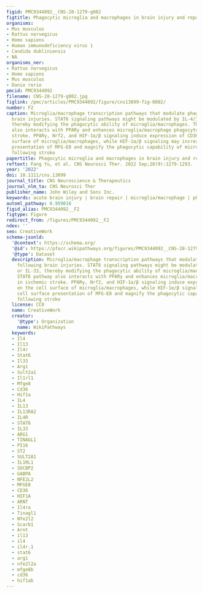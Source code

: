 ```yaml
---
figid: PMC9344092__CNS-28-1279-g002
figtitle: Phagocytic microglia and macrophages in brain injury and repair
organisms:
- Mus musculus
- Rattus norvegicus
- Homo sapiens
- Human immunodeficiency virus 1
- Candida dubliniensis
- NA
organisms_ner:
- Rattus norvegicus
- Homo sapiens
- Mus musculus
- Danio rerio
pmcid: PMC9344092
filename: CNS-28-1279-g002.jpg
figlink: /pmc/articles/PMC9344092/figure/cns13899-fig-0002/
number: F2
caption: Microglia/macrophage transcription pathways that modulate phagocytosis following
  brain injuries. STAT6 signaling pathways might be modulated by IL‐4/IL‐13 or IL‐33,
  thereby modifying the phagocytic ability of microglia/macrophages. The STAT6 pathway
  also interacts with PPARγ and enhances microglia/macrophage phagocytosis in ischemic
  stroke. PPARγ, Nrf2, and HIF‐1α/β signaling induce expression of CD36 on the cell
  surface of microglia/macrophages, while HIF‐1α/β signaling may increase cell surface
  presentation of MFG‐E8 and magnify the phagocytic capability of microglia/macrophages
  following stroke
papertitle: Phagocytic microglia and macrophages in brain injury and repair.
reftext: Fang Yu, et al. CNS Neurosci Ther. 2022 Sep;28(9):1279-1293.
year: '2022'
doi: 10.1111/cns.13899
journal_title: CNS Neuroscience & Therapeutics
journal_nlm_ta: CNS Neurosci Ther
publisher_name: John Wiley and Sons Inc.
keywords: acute brain injury | brain repair | microglia/macrophage | phagocytosis
automl_pathway: 0.959016
figid_alias: PMC9344092__F2
figtype: Figure
redirect_from: /figures/PMC9344092__F2
ndex: ''
seo: CreativeWork
schema-jsonld:
  '@context': https://schema.org/
  '@id': https://pfocr.wikipathways.org/figures/PMC9344092__CNS-28-1279-g002.html
  '@type': Dataset
  description: Microglia/macrophage transcription pathways that modulate phagocytosis
    following brain injuries. STAT6 signaling pathways might be modulated by IL‐4/IL‐13
    or IL‐33, thereby modifying the phagocytic ability of microglia/macrophages. The
    STAT6 pathway also interacts with PPARγ and enhances microglia/macrophage phagocytosis
    in ischemic stroke. PPARγ, Nrf2, and HIF‐1α/β signaling induce expression of CD36
    on the cell surface of microglia/macrophages, while HIF‐1α/β signaling may increase
    cell surface presentation of MFG‐E8 and magnify the phagocytic capability of microglia/macrophages
    following stroke
  license: CC0
  name: CreativeWork
  creator:
    '@type': Organization
    name: WikiPathways
  keywords:
  - Il4
  - Il13
  - Il4r
  - Stat6
  - Il33
  - Arg1
  - Sult2a1
  - Il1rl1
  - Mfge8
  - Cd36
  - Hif1a
  - IL4
  - IL13
  - IL13RA2
  - IL4R
  - STAT6
  - IL33
  - ARG1
  - TINAGL1
  - PI16
  - ST2
  - SULT2A1
  - IL1RL1
  - SDCBP2
  - GABPA
  - NFE2L2
  - MFGE8
  - CD36
  - HIF1A
  - ARNT
  - Il4ra
  - Tinagl1
  - Nfe2l2
  - Scarb1
  - Arnt
  - il13
  - il4
  - il4r.1
  - stat6
  - arg1
  - nfe2l2a
  - mfge8b
  - cd36
  - hif1ab
---
```


